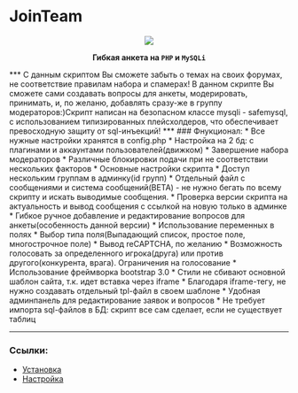 JoinTeam
========
<center>
<img src="https://dl.dropboxusercontent.com/s/olr16wx3c4newix/JoinTeam_by_alexmerser.jpg">

**Гибкая анкета на `PHP` и `MySQLi`**
</center>
***
С данным скриптом Вы сможете забыть о темах на своих форумах, не соответствие правилам набора и спамерах! В данном скрипте Вы сможете сами создавать вопросы для анкеты, модерировать, принимать, и, по желаню, добавлять сразу-же в группу модераторов:)Скрипт написан на безопасном классе mysqli - safemysql, с использованием типизированных плейсхолдеров, что обеспечивает превосходную защиту от sql-инъекций!
***
### Фнукционал:
* Все нужные настройки хранятся в config.php
* Настройка на 2 бд: с плагинами и аккаунтами пользователей(движком)
* Завершение набора модераторов
* Различные блокировки подачи при не соответствии нескольких факторов
* Основные настройки скрипта
* Доступ нескольким группам в админку(id групп)
* Отдельный файл с сообщениями и система сообщений(BETA) - не нужно бегать по всему скрипту и искать выводимые сообщения.
* Проверка версии скрипта на актуальность и вывод сообщения с ссылкой на новую только в админке
* Гибкое ручное добавление и редактирование вопросов для анкеты(особенность данной версии)
* Использование переменных в полях
* Выбор типа поля(Выпадающий список, простое поле, многострочное поле)
* Вывод reCAPTCHA, по желанию
* Возможность голосовать за определенного игрока(друга) или против другого(конкурента, врага). Ограничения на голосование
* Использование фреймворка bootstrap 3.0
* Стили не сбивают основной шаблон сайта, т.к. идет вставка через iframe
* Благодаря iframe-тегу, не нужно создавать отдельный tpl-файл в своем шаблоне
* Удобная админпанель для редактирование заявок и вопросов
* Не требует импорта sql-файлов в БД: скрипт все сам сделает, если не существует таблиц

***
### Ссылки:
* <a href="https://github.com/AlexMerser21/JoinTeam/wiki/%D0%A3%D1%81%D1%82%D0%B0%D0%BD%D0%BE%D0%B2%D0%BA%D0%B0">Установка</a>
* <a href="https://github.com/AlexMerser21/JoinTeam/wiki/%D0%9D%D0%B0%D1%81%D1%82%D1%80%D0%BE%D0%B9%D0%BA%D0%B0">Настройка</a>
